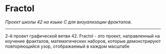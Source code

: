 <h1>Fractol</h1>

<i>Проект школы 42 на языке С для визуализации фракталов.</i><br>
___________________________________________________
<p>2-й проект графической ветви 42. Fractol - это проект, направленный на изучение фракталов, математических наборов, которые демонстрируют повторяющийся узор, отображаемый в каждом масштабе</p>

